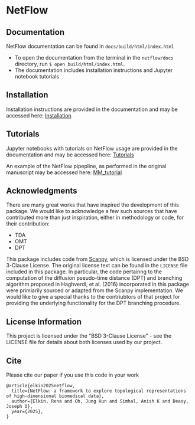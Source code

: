 # NetFlow

<PUT DESCRIPTION HERE>

## Documentation


NetFlow documentation can be found in `docs/build/html/index.html`
- To open the documentation from the terminal in the `netflow/docs` directory, run ```$ open build/html/index.html```.
- The documentation includes installation instructions and Jupyter notebook tutorials


## Installation


Installation instructions are provided in the documentation and may be
accessed here: [Installation](docs/source/building/index.rst)


## Tutorials

Jupyter notebooks with tutorials on NetFlow usage are provided in the documentation
and may be accessed here: [Tutorials](docs/source/tutorial/notebooks)

An example of the NetFlow pipepline, as performed in the original manuscript
may be accessed here: [MM_tutorial](docs/source/tutorial/notebooks/MM_paper_example.ipynb)


## Acknowledgments


There are many great works that have inspired the development of this package. We would like to acknowledge a few such sources that have contributed  more than just inspiration, either in methodology or code, for their contribution:

- TDA
- OMT
- DPT

This package includes code from [Scanpy](https://github.com/scverse/scanpy), which is licensed under the BSD 3-Clause License. The original license text can be found in the `LICENSE` file included in this package. In particular, the code pertainng to the computation of the diffusion pseudo-time distance (DPT) and branching algorithm proposed in Haghverdi, et al. (2016) incorporated in this package were primiarily sourced or adapted from the Scanpy implementation. We would like to give a special thanks to the contriubtors of that project for providing the underlying functionality for the DPT branching procedure. 


## License Information

This project is licensed under the "BSD 3-Clause License" - see the LICENSE file for details about both licenses used by our project.

## Cite

Please cite our paper if you use this code in your work

```
@article{elkin2025netflow,
  title={NetFlow: a framework to explore topological representations of high-dimensional biomedical data},
  author={Elkin, Rena and Oh, Jung Hun and Simhal, Anish K and Deasy, Joseph O},
  year={2025},
}
```
